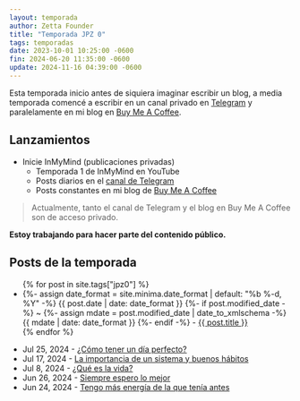 ```yaml
---
layout: temporada
author: Zetta Founder
title: "Temporada JPZ 0"
tags: temporadas
date: 2023-10-01 10:25:00 -0600
fin: 2024-06-20 11:35:00 -0600
update: 2024-11-16 04:39:00 -0600
---
```


Esta temporada inicio antes de siquiera imaginar escribir un blog, a media temporada comencé a escribir en un canal privado en <a href="https://t.me/+W7s4TQcPd1NlZDlh" target="_blank">Telegram</a> y paralelamente en mi blog en <a href="https://buymeacoffee.com/zettafounder/posts" target="_blank">Buy Me A Coffee</a>.

## Lanzamientos

- Inicie InMyMind (publicaciones privadas)
    - Temporada 1 de InMyMind en YouTube
    - Posts diarios en el <a href="https://t.me/+W7s4TQcPd1NlZDlh" target="_blank">canal de Telegram</a>
    - Posts constantes en mi blog de <a href="https://buymeacoffee.com/zettafounder/posts" target="_blank">Buy Me A Coffee</a>

> Actualmente, tanto el canal de Telegram y el blog en Buy Me A Coffee son de acceso privado.

**Estoy trabajando para hacer parte del contenido público.**

## Posts de la temporada

<ul>{% for post in site.tags["jpz0"] %}
   <li>{%- assign date_format = site.minima.date_format | default: "%b %-d, %Y" -%}
    <time class="dt-published" datetime="{{ post.date | date_to_xmlschema }}" itemprop="datePublished">
      {{ post.date | date: date_format }}
    </time>
    {%- if post.modified_date -%}
      ~ 
      {%- assign mdate = post.modified_date | date_to_xmlschema -%}
      <time class="dt-modified" datetime="{{ mdate }}" itemprop="dateModified">
        {{ mdate | date: date_format }}
      </time>
    {%- endif -%} - <a href=".{{ post.url }}">{{ post.title }}</a></li>
{% endfor %}</ul>

- Jul 25, 2024 - [¿Cómo tener un día perfecto?](https://zettafounder.github.io/2024/07/25/como-tener-un-buen-dia.html)
- Jul 17, 2024 - [La importancia de un sistema y buenos hábitos](https://zettafounder.github.io/2024/07/17/la-importancia-de-un-sistema-y-buenos-habitos.html)
- Jul 8, 2024 - [¿Qué es la vida?](https://zettafounder.github.io/2024/07/08/que-es-la-vida.html)
- Jun 26, 2024 - [Siempre espero lo mejor](https://zettafounder.github.io/2024/06/26/siempre-espero-lo-mejor.html)
- Jun 24, 2024 - [Tengo más energía de la que tenía antes](https://zettafounder.github.io/2024/06/24/tengo-mas-energia-que-antes.html)